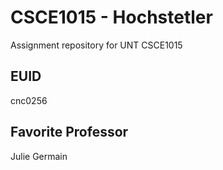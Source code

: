 # CSCE1015 - Hochstetler
Assignment repository for UNT CSCE1015
## EUID
cnc0256
## Favorite Professor
Julie Germain
